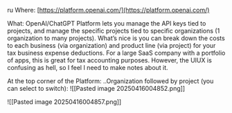 ru
Where: [https://platform.openai.com/](https://platform.openai.com/)  

What: OpenAI/ChatGPT Platform lets you manage the API keys tied to projects, and manage the specific projects tied to specific organizations (1 organization to many projects). What’s nice is you can break down the costs to each business (via organization) and product line (via project) for your tax business expense deductions. For a large SaaS company with a portfolio of apps, this is great for tax accounting purposes. However, the UIUX is confusing as hell, so I feel I need to make notes about it.

At the top corner of the Platform:
..Organization followed by project (you can select to switch):
![[Pasted image 20250416004852.png]]

![[Pasted image 20250416004857.png]]